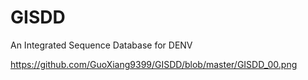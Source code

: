 # GISDD
An Integrated Sequence Database for DENV


https://github.com/GuoXiang9399/GISDD/blob/master/GISDD_00.png
